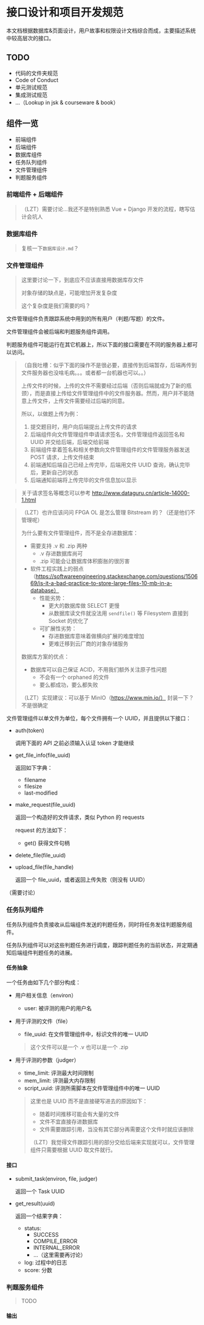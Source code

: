 # 接口设计和项目开发规范

本文档根据数据库&页面设计，用户故事和权限设计文档综合而成，主要描述系统中较高层次的接口。

## TODO

- 代码的文件夹规范
- Code of Conduct
- 单元测试规范
- 集成测试规范
- ...（Lookup in jsk & courseware & book）

## 组件一览

- 前端组件
- 后端组件
- 数据库组件
- 任务队列组件
- 文件管理组件
- 判题服务组件



### 前端组件 + 后端组件

> （LZT）需要讨论...我还不是特别熟悉 Vue + Django 开发的流程，瞎写估计会坑人



### 数据库组件

> 复核一下`数据库设计.md`？

### 文件管理组件

> 这里要讨论一下，到底应不应该直接用数据库存文件
>
> 对象存储的缺点是，可能增加开发复杂度
>
> 这个复杂度是我们需要的吗？

文件管理组件负责跟踪系统中用到的所有用户（判题/写题）的文件。

文件管理组件会被后端和判题服务组件调用。

判题服务组件可能运行在其它机器上，所以下面的接口需要在不同的服务器上都可以访问。

> （自我吐槽：似乎下面的操作不是很必要，直接传到后端暂存，后端再传到文件服务器也没啥毛病。。。或者都一台机器也可以。。）
>
> 上传文件的时候，上传的文件不需要经过后端（否则后端就成为了新的瓶颈），而是直接上传给文件管理组件中的文件服务器。然而，用户并不能随意上传文件，上传文件需要经过后端的同意。
>
> 所以，以做题上传为例：
>
> 1. 提交题目时，用户向后端提出上传文件的请求
> 2. 后端组件向文件管理组件申请请求签名，文件管理组件返回签名和 UUID 并交给后端，后端交给前端
> 3. 前端组件拿着签名和相关参数向文件管理组件的文件管理服务器发送 POST 请求，上传文件结束
> 4. 前端通知后端自己已经上传完毕，后端用文件 UUID 查询，确认完毕后，更新自己的状态
> 5. 后端通知前端将上传完毕的文件信息加以显示

> 关于请求签名等概念可以参考 http://www.dataguru.cn/article-14000-1.html

> （LZT）也许应该问问 FPGA OL 是怎么管理 Bitstream 的？（还是他们不管理呢）
>
> 为什么要有文件管理组件，而不是全存进数据库：
>
> - 需要支持 .v 和 .zip 两种
>   - .v 存进数据库尚可
>   - .zip 可能会让数据库体积膨胀的很厉害
> - 软件工程实践上的弱点（https://softwareengineering.stackexchange.com/questions/150669/is-it-a-bad-practice-to-store-large-files-10-mb-in-a-database）
>   - 性能劣势：
>     - 更大的数据库做 SELECT 更慢
>     - 从数据库读文件就没法用 `sendfile()` 等 Filesystem 直接到 Socket 的优化了
>   - 可扩展性劣势：
>     - 存进数据库意味着做横向扩展的难度增加
>     - 更难迁移到云厂商的对象存储服务
>
> 数据库方案的优点：
>
> - 数据库可以自己保证 ACID，不用我们额外关注原子性问题
>   - 不会有一个 orphaned 的文件
>   - 要么都成功，要么都失败
>
> （LZT）实现建议：可以基于 MinIO（https://www.min.io/） 封装一下？不是很确定

文件管理组件以单文件为单位，每个文件拥有一个 UUID，并且提供以下接口：

- auth(token)

  调用下面的 API 之前必须输入认证 token 才能继续

- get_file_info(file_uuid)

  返回如下字典：

  - filename
  - filesize
  - last-modified

- make_request(file_uuid)

  返回一个构造好的文件请求，类似 Python 的 requests

  request 的方法如下：

  - get() 获得文件句柄

- delete_file(file_uuid)

- upload_file(file_handle)

  返回一个 file_uuid，或者返回上传失败（则没有 UUID）

（需要讨论）

### 任务队列组件

任务队列组件负责接收从后端组件发送的判题任务，同时将任务发往判题服务组件。

任务队列组件可以对这些判题任务进行调度，跟踪判题任务的当前状态，并定期通知后端组件判题任务的进展。

#### 任务抽象

一个任务由如下几个部分构成：

- 用户相关信息（environ）

  - user: 被评测的用户的用户名

- 用于评测的文件（file）

  - file_uuid: 在文件管理组件中，标识文件的唯一 UUID

  > 这个文件可以是一个 .v 也可以是一个 .zip

- 用于评测的参数（judger）

  - time_limit: 评测最大时间限制
  - mem_limit: 评测最大内存限制
  - script_uuid: 评测所需脚本在文件管理组件中的唯一 UUID

  > 这里也是 UUID 而不是直接硬写进去的原因如下：
  >
  > - 随着时间推移可能会有大量的文件
  > - 文件不宜直接存进数据库
  > - 文件需要跟踪引用，当没有其它部分再需要这个文件时就应该删除
  >
  > （LZT）我觉得文件跟踪引用的部分交给后端来实现就可以，文件管理组件只需要根据 UUID 取文件就行。

#### 接口

- submit_task(environ, file, judger)

  返回一个 Task UUID

- get_result(uuid)

  返回一个结果字典：

  - status: 
    - SUCCESS
    - COMPILE_ERROR
    - INTERNAL_ERROR
    - ...（这里需要再讨论）
  - log: 过程中的日志
  - score: 分数


### 判题服务组件

> TODO

#### 输出

